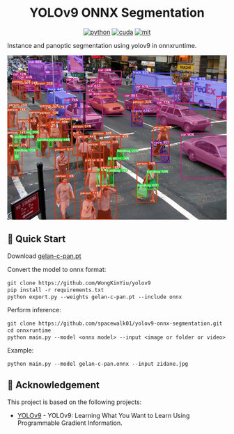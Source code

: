 <div align="center">

YOLOv9 ONNX Segmentation
===========================

[![python](https://img.shields.io/badge/python-3.10.12-green)](https://www.python.org/downloads/release/python-31012/)
[![cuda](https://img.shields.io/badge/cuda-11.6-green)](https://developer.nvidia.com/cuda-downloads)
[![mit](https://img.shields.io/badge/license-MIT-blue)](https://github.com/spacewalk01/depth-anything-tensorrt/blob/main/LICENSE)

</div>

Instance and panoptic segmentation using yolov9 in onnxruntime.

<p align="center">
  <img src="onnxruntime/result.jpg" width="720px" />
</p>


## 🚀 Quick Start

Download [gelan-c-pan.pt](https://github.com/WongKinYiu/yolov9/releases/download/v0.1/gelan-c-pan.pt)

Convert the model to onnx format:
``` shell
git clone https://github.com/WongKinYiu/yolov9
pip install -r requirements.txt
python export.py --weights gelan-c-pan.pt --include onnx
```

Perform inference:
``` shell
git clone https://github.com/spacewalk01/yolov9-onnx-segmentation.git
cd onnxruntime
python main.py --model <onnx model> --input <image or folder or video>
```
Example:
``` shell
python main.py --model gelan-c-pan.onnx --input zidane.jpg
```

## 👏 Acknowledgement

This project is based on the following projects:
- [YOLOv9](https://github.com/WongKinYiu/yolov9) - YOLOv9: Learning What You Want to Learn Using Programmable Gradient Information.
